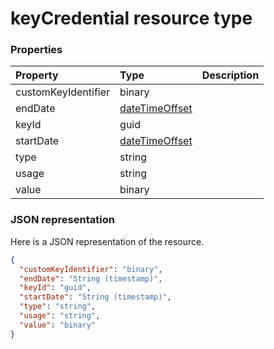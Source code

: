 # keyCredential resource type




### Properties
| Property	   | Type	|Description|
|:---------------|:--------|:----------|
|customKeyIdentifier|binary||
|endDate|[dateTimeOffset](datetimeoffset.md)||
|keyId|guid||
|startDate|[dateTimeOffset](datetimeoffset.md)||
|type|string||
|usage|string||
|value|binary||

### JSON representation

Here is a JSON representation of the resource.

<!-- {
  "blockType": "resource",
  "optionalProperties": [

  ],
  "@odata.type": "microsoft.graph.keycredential"
}-->

```json
{
  "customKeyIdentifier": "binary",
  "endDate": "String (timestamp)",
  "keyId": "guid",
  "startDate": "String (timestamp)",
  "type": "string",
  "usage": "string",
  "value": "binary"
}

```

<!-- uuid: 8fcb5dbc-d5aa-4681-8e31-b001d5168d79
2015-10-25 14:57:30 UTC -->
<!-- {
  "type": "#page.annotation",
  "description": "keyCredential resource",
  "keywords": "",
  "section": "documentation",
  "tocPath": ""
}-->